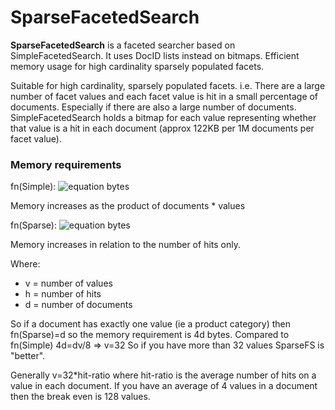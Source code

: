 # SparseFacetedSearch #

**SparseFacetedSearch** is a faceted searcher based on SimpleFacetedSearch. It uses DocID lists instead on bitmaps.
Efficient memory usage for high cardinality sparsely populated facets.

Suitable for high cardinality, sparsely populated facets.
i.e. There are a large number of facet values and each facet value is hit in a small percentage of documents. Especially if there are also a large number of documents.
SimpleFacetedSearch holds a bitmap for each value representing whether that value is a hit in each document (approx 122KB per 1M documents per facet value).
### Memory requirements ###
fn(Simple):
![equation](http://latex.codecogs.com/gif.latex?\frac{dv}{8})
bytes

Memory increases as the product of documents * values

fn(Sparse):
![equation](http://latex.codecogs.com/gif.latex?4\sum_{n=1..d}^{v}{h}_{v})
bytes

Memory increases in relation to the number of hits only.

Where:

- v = number of values
- h = number of hits
- d = number of documents

So if a document has exactly one value (ie a product category) then fn(Sparse)=d so the memory requirement is 4d bytes.
Compared to fn(Simple) 4d=dv/8 => v=32
So if you have more than 32 values SparseFS is "better".

Generally v=32*hit-ratio where hit-ratio is the average number of hits on a value in each document.
If you have an average of 4 values in a document then the break even is 128 values.
